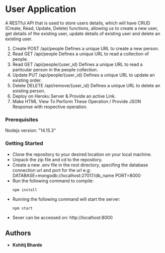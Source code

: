 # User Application

A RESTful API that is used to store users details, which will have CRUD (Create, Read, Update, Delete) functions, allowing us to create a new user, get details of the
existing user, update details of existing user and delete an existing user.

1. Create POST /api/people Defines a unique URL to create a new person.
2. Read GET /api/people Defines a unique URL to read a collection of people.
3. Read GET /api/people/{user_id} Defines a unique URL to read a particular
person in the people collection.
4. Update PUT /api/people/{user_id} Defines a unique URL to update an existing
order.
5. Delete DELETE /api/remove/{user_id} Defines a unique URL to delete an
existing person.
6. Deploy on Heroku Server & Provide an active Link.
7. Make HTML View To Perform These Operation / Provide JSON Response with
respective operation.

### Prerequisites

Nodejs version: "14.15.3"

### Getting Started

* Clone the repository to your desired location on your local machine.
* Unpack the zip file and cd to the repository.
* Create a new .env file in the root directory, specifing the database connection url and port for the url e.g:
  DATABASE=mongodb://localhost:27017/db_name
  PORT=8000
* Run the following command to compile:
    ```
    npm install
    ```
* Running the following command will start the server:
    ```
    npm start
    ```
* Sever can be accessed on: http://localhost:8000

## Authors

* **Kshitij Bharde**
